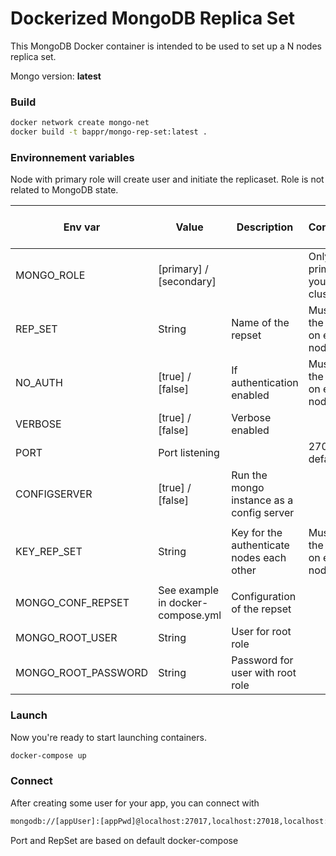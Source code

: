 # Dockerized MongoDB Replica Set

This MongoDB Docker container is intended to be used to set up a N nodes replica set.

Mongo version:  **latest**

### Build

```sh
docker network create mongo-net
docker build -t bappr/mongo-rep-set:latest .
```

### Environnement variables

Node with primary role will create user and initiate the replicaset.
Role is not related to MongoDB state.

Env var | Value | Description | Comment | Only if Authentication enabled | Only if Primary
------------ | ------------- | ------------- | ------------- | ------------- | -------------
MONGO_ROLE | [primary] / [secondary]| | Only 1 primary in your cluster | No | No
REP_SET | String | Name of the repset | Must be the same on each node | No | No
NO_AUTH | [true] / [false]  | If authentication enabled | Must be the same on each node | No | No
VERBOSE | [true] / [false]  | Verbose enabled | | No | No
PORT | Port listening  | | 27017 by default | No | No
CONFIGSERVER | [true] / [false]  | Run the mongo instance as a config server | | No | No
| | | | |
KEY_REP_SET | String | Key for the authenticate nodes each other | Must be the same on each node | Yes | No
| | | | |
MONGO_CONF_REPSET | See example in docker-compose.yml | Configuration of the repset | | Yes | Yes
MONGO_ROOT_USER | String | User for root role | |Yes | Yes
MONGO_ROOT_PASSWORD | String | Password for user with root role | | Yes | Yes

### Launch

Now you're ready to start launching containers.

```sh
docker-compose up
```

### Connect

After creating some user for your app, you can connect with

```sh
mongodb://[appUser]:[appPwd]@localhost:27017,localhost:27018,localhost:27019/myAppDatabase?replicaSet=rs0
```

Port and RepSet are based on default docker-compose
